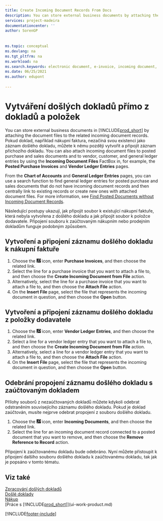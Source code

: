 ```yaml
---
title: Create Incoming Document Records From Docs
description: You can store external business documents by attaching the document files to the related incoming document records.
services: project-madeira
documentationcenter: ''
author: SorenGP


ms.topic: conceptual
ms.devlang: na
ms.tgt_pltfrm: na
ms.workload: na
ms.search.keywords: electronic document, e-invoice, incoming document, OCR, ecommerce, document exchange, import invoice
ms.date: 06/25/2021
ms.author: edupont

---
```

# Vytváření došlých dokladů přímo z dokladů a položek
You can store external business documents in [!INCLUDE[prod_short](includes/prod_short.md)] by attaching the document files to the related incoming document records. Pokud doklad, například nákupní faktura, nezačíná svou existenci jako záznam došlého dokladu, můžete k němu později vytvořit a připojit záznam příchozího dokladu. You can also attach incoming document files to posted purchase and sales documents and to vendor, customer, and general ledger entries by using the **Incoming Document Files** FactBox in, for example, the **Posted Purchase Invoices** and **Vendor Ledger Entries** pages.

From the **Chart of Accounts** and **General Ledger Entries** pages, you can use a search function to find general ledger entries for posted purchase and sales documents that do not have incoming document records and then centrally link to existing records or create new ones with attached document files. For more information, see [Find Posted Documents without Incoming Document Records](across-how-find-posted-documents-without-income-document-records.md).

Následující postupy ukazují, jak připojit soubor k existující nákupní faktuře, která nebyla vytvořena z došlého dokladu a jak připojit soubor k položce dodavatele. Připojení souboru k zaúčtovaným nákupním nebo prodejním dokladům funguje podobným způsobem.

## Vytvoření a připojení záznamu došlého dokladu k nákupní faktuře
1. Choose the ![Lightbulb that opens the Tell Me feature.](media/ui-search/search_small.png "Tell me what you want to do") icon, enter **Purchase Invoices**, and then choose the related link.
2. Select the line for a purchase invoice that you want to attach a file to, and then choose the **Create Incoming Document from File** action.
3. Alternatively, select the line for a purchase invoice that you want to attach a file to, and then choose the **Attach File** action.
4. On the **Insert File** page, select the file that represents the incoming document in question, and then choose the **Open** button.

## Vytvoření a připojení záznamu došlého dokladu z položky dodavatele
1. Choose the ![Lightbulb that opens the Tell Me feature.](media/ui-search/search_small.png "Tell me what you want to do") icon, enter **Vendor Ledger Entries**, and then choose the related link.
2. Select a line for a vendor ledger entry that you want to attach a file to, and then choose the **Create Incoming Document from File** action.
3. Alternatively, select a line for a vendor ledger entry that you want to attach a file to, and then choose the **Attach File** action.
4. On the **Insert File** page, select the file that represents the incoming document in question, and then choose the **Open** button.

## Odebrání propojení záznamu došlého dokladu s zaúčtovaným dokladem
Přílohy souborů z nezaúčtovaných dokladů můžete kdykoli odebrat odstraněním souvisejícího záznamu došlého dokladu. Pokud je doklad zaúčtován, musíte nejprve odebrat propojení z souboru došlého dokladu.

1. Choose the ![Lightbulb that opens the Tell Me feature.](media/ui-search/search_small.png "Tell me what you want to do") icon, enter **Incoming Documents**, and then choose the related link.
2. Select the line for an incoming document record connected to a posted document that you want to remove, and then choose the **Remove Reference to Record** action.

Připojení k zaúčtovanému dokladu bude odebráno. Nyní můžete přistoupit k připojení dalšího souboru došlého dokladu k zaúčtovanému dokladu, tak jak je popsáno v tomto tématu.

## Viz také
[Zpracování došlých dokladů](across-process-income-documents.md)    
[Došlé doklady](across-income-documents.md)    
[Nákup](purchasing-manage-purchasing.md)    
[Práce s [!INCLUDE[prod_short](includes/prod_short.md)]](ui-work-product.md)


[!INCLUDE[footer-include](includes/footer-banner.md)]